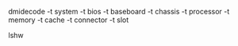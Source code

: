 dmidecode -t system
  -t bios
  -t baseboard
  -t chassis
  -t processor
  -t memory
  -t cache
  -t connector
  -t slot


lshw
